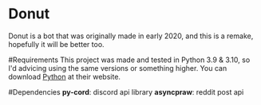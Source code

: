 # Donut
Donut is a bot that was originally made in early 2020, and this is a remake, hopefully it will be better too.

#Requirements
This project was made and tested in Python 3.9 & 3.10, so I'd advicing using the same versions or something higher.
You can download [Python](https://www.python.org/downloads/) at their website.

#Dependencies
**py-cord**: discord api library
**asyncpraw**: reddit post api
